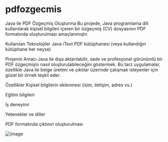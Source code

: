 # pdfozgecmis

Java ile PDF Özgeçmiş Oluşturma
Bu projede, Java programlama dili kullanılarak kişisel bilgileri içeren bir özgeçmiş (CV) dosyasının PDF formatında oluşturulması amaçlanmıştır.

Kullanılan Teknolojiler
Java
iText PDF kütüphanesi (veya kullandığın kütüphane her neyse)

Projenin Amacı
Java ile dışa aktarılabilir, sade ve profesyonel görünümlü bir PDF özgeçmişin nasıl oluşturulabileceğini göstermek. Bu tarz uygulamalar, özellikle Java ile belge üretimi ve çıktılar üzerinde çalışmak isteyenler için güzel bir örnek teşkil eder.

Özellikler
Kişisel bilgilerin eklenmesi (isim, iletişim, adres vs.)

Eğitim bilgileri

İş deneyimi

Yetenekler ve diller

PDF formatında çıktının oluşturulması


![image](https://github.com/user-attachments/assets/7e845d4d-c5bf-43be-8c34-af8d2186dbfd)
